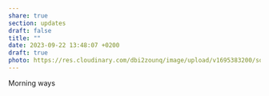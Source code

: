 ```yaml
---
share: true
section: updates
draft: false
title: ""
date: 2023-09-22 13:48:07 +0200
draft: true
photo: https://res.cloudinary.com/dbi2zounq/image/upload/v1695383200/sot6g5mbfccxxii8s75a.jpg
---
```


Morning ways

